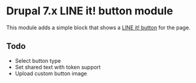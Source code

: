 
Drupal 7.x LINE it! button module
=================================

This module adds a simple block that shows a [LINE it! button](https://media.line.me/howto/en/) for the page.

Todo
----

* Select button type
* Set shared text with token support
* Upload custom button image
